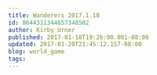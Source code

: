 ```yaml
---
title: Wanderers 2017.1.18
id: 8644311344657348502
author: Kirby Urner
published: 2017-01-18T19:26:00.001-08:00
updated: 2017-01-20T21:45:12.157-08:00
blog: world_game
tags: 
---
```


